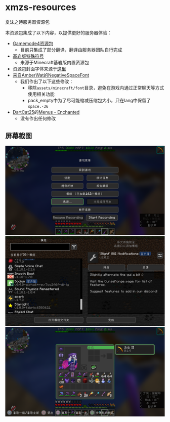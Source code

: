 # xmzs-resources
夏沫之诗服务器资源包

本资源包集成了以下内容，以提供更好的服务器体验：
* [Gamemode4资源包](https://github.com/Gamemode4Dev/GM4_Resources)
    * 目前只集成了部分翻译，翻译由服务器团队自行完成
* [基岩版特殊符号](assets/xmzs/textures/bedrock_glyphs/)
    * 来源于Minecraft基岩版内置资源包
* 资源包封面字体来源于[这里](https://www.lexaloffle.com/bbs/?tid=3760)
* [来自AmberWat的NegativeSpaceFont](https://github.com/AmberWat/NegativeSpaceFont)
    * 我们作出了以下这些修改：
        * 移除`assets/minecraft/font`目录，避免在游戏内通过正常聊天等方式使用相关功能
        * pack_empty中为了尽可能缩减压缩包大小，只在lang中保留了`space.-36`
* [DartCat25](https://www.planetminecraft.com/member/dartcat25/)的[Menus - Enchanted](https://www.planetminecraft.com/texture-pack/menus-enchanted/)
    * 没有作出任何修改

## 屏幕截图
![1](screenshots/2022-01-17_22-40-28_的屏幕截图.png)
![2](screenshots/2022-01-17_22-40-52_的屏幕截图.png)
![3](screenshots/2022-01-17_22-41-25_的屏幕截图.png)